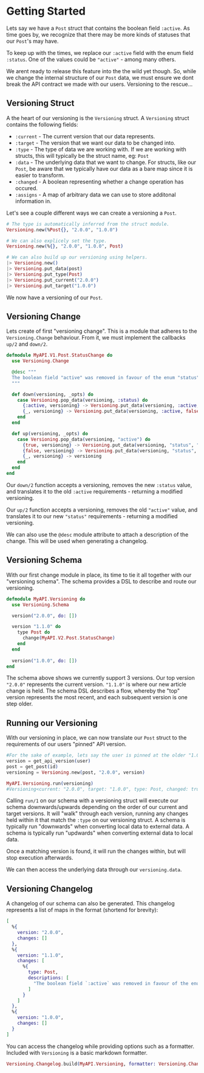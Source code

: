 # Getting Started

Lets say we have a `Post` struct that contains the boolean field `:active`. As time goes by, we recognize that there may be more kinds of statuses that our `Post`'s may have.

To keep up with the times, we replace our `:active` field with the enum field `:status`.
One of the values could be `"active"` - among many others.

We arent ready to release this feature into the the wild yet though. So, while we change the internal structure of our `Post` data, we must ensure we dont break the API contract we made with our users. Versioning to the rescue...

## Versioning Struct

A the heart of our versioning is the `Versioning` struct. A `Versioning` struct contains the following fields:

- `:current` - The current version that our data represents.
- `:target` - The version that we want our data to be changed into.
- `:type` - The type of data we are working with. If we are working with structs, this will typically be the struct name, eg: `Post`
- `:data` - The underlying data that we want to change. For structs, like our `Post`, be aware that we typically have our data as a bare map since it is easier to transform.
- `:changed` - A boolean representing whether a change operation has occured.
- `:assigns` - A map of arbitrary data we can use to store additonal information in.

Let's see a couple different ways we can create a versioning a `Post`.

```elixir
# The type is automatically inferred from the struct module.
Versioning.new(%Post{}, "2.0.0", "1.0.0")

# We can also explicely set the type.
Versioning.new(%{}, "2.0.0", "1.0.0", Post)

# We can also build up our versioning using helpers.
|> Versioning.new()
|> Versioning.put_data(post)
|> Versioning.put_type(Post)
|> Versioning.put_current("2.0.0")
|> Versioning.put_target("1.0.0")
```

We now have a versioning of our `Post`.

## Versioning Change

Lets create of first "versioning change". This is a module that adheres to the
`Versioning.Change` behaviour. From it, we must implement the callbacks `up/2`
and `down/2`.

```elixir
defmodule MyAPI.V1.Post.StatusChange do
  use Versioning.Change

  @desc """
  The boolean field "active" was removed in favour of the enum "status".
  """

  def down(versioning, _opts) do
    case Versioning.pop_data(versioning, :status) do
      {:active, versioning} -> Versioning.put_data(versioning, :active, true)
      {_, versioning} -> Versioning.put_data(versioning, :active, false)
    end
  end

  def up(versioning, _opts) do
    case Versioning.pop_data(versioning, "active") do
      {true, versioning} -> Versioning.put_data(versioning, "status", "active")
      {false, versioning} -> Versioning.put_data(versioning, "status", "hidden")
      {_, versioning} -> versioning
    end
  end
end
```

Our `down/2` function accepts a versioning, removes the new `:status` value, and
translates it to the old `:active` requirements - returning a modified versioning.

Our `up/2` function accepts a versioning, removes the old `"active"` value, and
translates it to our new `"status"` requirements - returning a modified versioning.

We can also use the `@desc` module attribute to attach a description of the change.
This will be used when generating a changelog.

## Versioning Schema

With our first change module in place, its time to tie it all together with our
"versioning schema". The schema provides a DSL to describe and route our versioning.

```elixir
defmodule MyAPI.Versioning do
  use Versioning.Schema

  version("2.0.0", do: [])

  version "1.1.0" do
    type Post do
      change(MyAPI.V2.Post.StatusChange)
    end
  end
  
  version("1.0.0", do: [])
end
```

The schema above shows we currently support 3 versions. Our top version `"2.0.0"`
represents the current version. `"1.1.0"` is where our new article change is held.
The schema DSL describes a flow, whereby the "top" version represents the most recent,
and each subsequent version is one step older.

## Running our Versioning

With our versioning in place, we can now translate our `Post` struct to the requirements
of our users "pinned" API version.

```elixir
#For the sake of example, lets say the user is pinned at the older "1.0.0" version.
version = get_api_version(user)
post = get_post(id)
versioning = Versioning.new(post, "2.0.0", version)

MyAPI.Versioning.run(versioning)
#Versioning<current: "2.0.0", target: "1.0.0", type: Post, changed: true>
```

Calling `run/1` on our schema with a versioning struct will execute our schema
downwards/upwards depending on the order of our current and target versions. It
will "walk" through each version, running any changes held within it that match
the `:type` on our versioning struct. A schema is typically run "downwards" when
converting local data to external data. A schema is typically run "updwards" when
converting external data to local data.

Once a matching version is found, it will run the changes within, but will stop
execution afterwards.

We can then access the underlying data through our `versioning.data`.

## Versioning Changelog

A changelog of our schema can also be generated. This changelog represents a list
of maps in the format (shortend for brevity):

```elixir
[
  %{
    version: "2.0.0",
    changes: []
  },
  %{
    version: "1.1.0",
    changes: [
      %{
        type: Post,
        descriptions: [
          "The boolean field `:active` was removed in favour of the enum `:status`."
        ]
      }
    ]
  },
  %{
    version: "1.0.0",
    changes: []
  }
]
```

You can access the changelog while providing options such as a formatter.
Included with `Versioning` is a basic markdown formatter.

```elixir
Versioning.Changelog.build(MyAPI.Versioning, formatter: Versioning.Changelog.Markdown)
```

